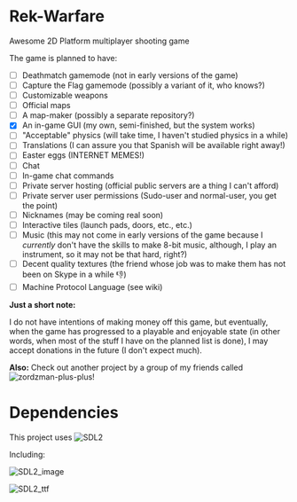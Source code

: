 # Rek-Warfare

Awesome 2D Platform multiplayer shooting game

The game is planned to have:
- [ ] Deathmatch gamemode (not in early versions of the game)
- [ ] Capture the Flag gamemode (possibly a variant of it, who knows?)
- [ ] Customizable weapons
- [ ] Official maps
- [ ] A map-maker (possibly a separate repository?)
- [x] An in-game GUI (my own, semi-finished, but the system works)
- [ ] "Acceptable" physics (will take time, I haven't studied physics in a while)
- [ ] Translations (I can assure you that Spanish will be available right away!)
- [ ] Easter eggs (INTERNET MEMES!)
- [ ] Chat
- [ ] In-game chat commands
- [ ] Private server hosting (official public servers are a thing I can't afford)
- [ ] Private server user permissions (Sudo-user and normal-user, you get the point)
- [ ] Nicknames (may be coming real soon)
- [ ] Interactive tiles (launch pads, doors, etc., etc.)
- [ ] Music (this may not come in early versions of the game because I *currently* don't have the skills to make 8-bit music, although, I play an instrument, so it may not be that hard, right?)
- [ ] Decent quality textures (the friend whose job was to make them has not been on Skype in a while :-1:)
- [ ] Machine Protocol Language (see wiki)

**Just a short note:**

I do not have intentions of making money off this game, but eventually, when the game has progressed to a playable and enjoyable state (in other words, when most of the stuff I have on the planned list is done), I may accept donations in the future (I don't expect much).

**Also:** Check out another project by a group of my friends called ![zordzman-plus-plus](https://github.com/TeamLe-Shop/zordzman-plus-plus)!

# Dependencies
This project uses ![SDL2](http://libsdl.org/)

Including:

![SDL2_image](http://www.libsdl.org/projects/SDL_image/)

![SDL2_ttf](http://www.libsdl.org/projects/SDL_ttf/)

